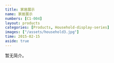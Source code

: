 ```yaml
---
title: 家居展示
name: 家居展示
numbers: [C1-004]
layout: products
categories: [Products, Household-display-series]
images: ["/assets/household3.jpg"]
time: 2015-02-15
aside: true
---
```


暂无简介。
